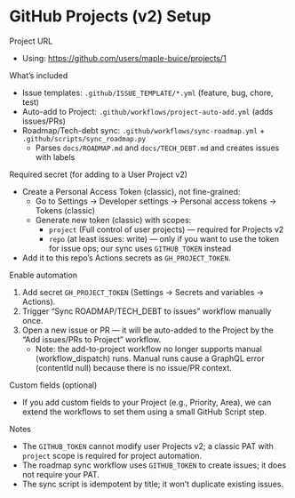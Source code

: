 GitHub Projects (v2) Setup
==========================

Project URL
- Using: https://github.com/users/maple-buice/projects/1

What’s included
- Issue templates: `.github/ISSUE_TEMPLATE/*.yml` (feature, bug, chore, test)
- Auto-add to Project: `.github/workflows/project-auto-add.yml` (adds issues/PRs)
- Roadmap/Tech-debt sync: `.github/workflows/sync-roadmap.yml` + `.github/scripts/sync_roadmap.py`
  - Parses `docs/ROADMAP.md` and `docs/TECH_DEBT.md` and creates issues with labels

Required secret (for adding to a User Project v2)
- Create a Personal Access Token (classic), not fine-grained:
  - Go to Settings → Developer settings → Personal access tokens → Tokens (classic)
  - Generate new token (classic) with scopes:
    - `project` (Full control of user projects) — required for Projects v2
    - `repo` (at least issues: write) — only if you want to use the token for issue ops; our sync uses `GITHUB_TOKEN` instead
- Add it to this repo’s Actions secrets as `GH_PROJECT_TOKEN`.

Enable automation
1) Add secret `GH_PROJECT_TOKEN` (Settings → Secrets and variables → Actions).
2) Trigger “Sync ROADMAP/TECH_DEBT to issues” workflow manually once.
3) Open a new issue or PR — it will be auto-added to the Project by the “Add issues/PRs to Project” workflow.
   - Note: the add-to-project workflow no longer supports manual (workflow_dispatch) runs. Manual runs cause a GraphQL error (contentId null) because there is no issue/PR context.

Custom fields (optional)
- If you add custom fields to your Project (e.g., Priority, Area), we can extend the workflows to set them using a small GitHub Script step.

Notes
- The `GITHUB_TOKEN` cannot modify user Projects v2; a classic PAT with `project` scope is required for project automation.
- The roadmap sync workflow uses `GITHUB_TOKEN` to create issues; it does not require your PAT.
- The sync script is idempotent by title; it won’t duplicate existing issues.
